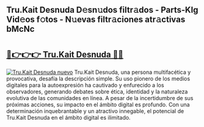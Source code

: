 ## Tru.Kait Desnuda D𝚎sn𝚞dos filtr𝚊dos - Parts-KIg Vid𝚎os f𝚘tos - N𝚞evas filtr𝚊ciones atr𝚊ctivas bMcNc

# <h2><a href="http://mba34k.tromn.icu/?c=Tru.Kait+Desnuda">🔗👉👉👉 Tru.Kait Desnuda 🔗🔗</a></h2>

[![Tru.Kait Desnuda nuevo](https://i.imgur.com/pEAQMta.gif)](http://mba34k.tromn.icu/?c=Tru.Kait+Desnuda)
Tru.Kait Desnuda, una persona multifacética y provocativa, desafía la descripción simple. Su uso pionero de los medios digitales para la autoexpresión ha cautivado y enfurecido a los observadores, generando debates sobre ética, identidad y la naturaleza evolutiva de las comunidades en línea. A pesar de la incertidumbre de sus próximas acciones, su impacto en el ámbito digital es profundo. Con una determinación inquebrantable y un atractivo innegable, el potencial de Tru.Kait Desnuda en el ámbito digital es ilimitado.
